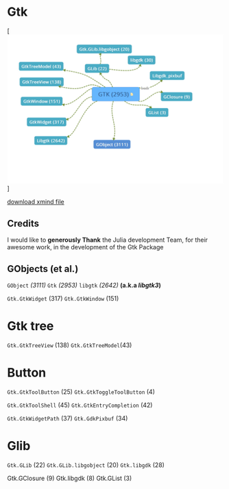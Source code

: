 # Gtk

[![GtkMap](MiniGtk\Assets\GtkMap.jpg)]

[download xmind file](MiniGtk\Assets\GTK.xmind)

## Credits 

I would like to **generously Thank** the Julia development Team, for their awesome work, in the development of the Gtk Package 

## GObjects (et al.)

`GObject` _(3111)_
`Gtk` _(2953)_
`libgtk` _(2642)_ **(a.k.a _libgtk3_)**

`Gtk.GtkWidget` (317)
`Gtk.GtkWindow` (151)

# Gtk tree
 `Gtk.GtkTreeView` (138)
 `Gtk.GtkTreeModel`(43)
# Button
 `Gtk.GtkToolButton` (25)
 `Gtk.GtkToggleToolButton` (4)

`Gtk.GtkToolShell` (45)
`Gtk.GtkEntryCompletion` (42)

`Gtk.GtkWidgetPath` (37)
`Gtk.GdkPixbuf` (34)

# Glib 
 `Gtk.GLib` (22)
 `Gtk.GLib.libgobject` (20)
 `Gtk.libgdk` (28)

Gtk.GClosure (9)
Gtk.libgdk (8)
Gtk.GList (3)


